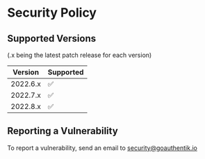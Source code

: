 # Security Policy

## Supported Versions

(.x being the latest patch release for each version)

| Version    | Supported          |
| ---------- | ------------------ |
| 2022.6.x   | :white_check_mark: |
| 2022.7.x   | :white_check_mark: |
| 2022.8.x   | :white_check_mark: |

## Reporting a Vulnerability

To report a vulnerability, send an email to [security@goauthentik.io](mailto:security@goauthentik.io)
